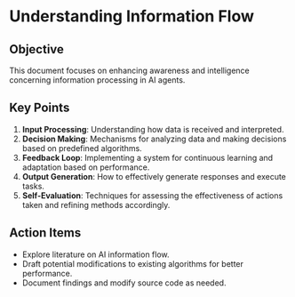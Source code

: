 # Understanding Information Flow

## Objective
This document focuses on enhancing awareness and intelligence concerning information processing in AI agents.

## Key Points
1. **Input Processing**: Understanding how data is received and interpreted.
2. **Decision Making**: Mechanisms for analyzing data and making decisions based on predefined algorithms.
3. **Feedback Loop**: Implementing a system for continuous learning and adaptation based on performance.
4. **Output Generation**: How to effectively generate responses and execute tasks.
5. **Self-Evaluation**: Techniques for assessing the effectiveness of actions taken and refining methods accordingly.

## Action Items
- Explore literature on AI information flow.
- Draft potential modifications to existing algorithms for better performance.
- Document findings and modify source code as needed.